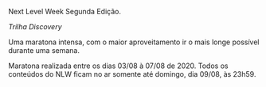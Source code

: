 Next Level Week Segunda Edição.

*Trilha Discovery*

Uma maratona intensa, com o maior aproveitamento ir o mais longe possível durante uma semana.

Maratona realizada entre os dias 03/08 à 07/08 de 2020. Todos os conteúdos do NLW ficam no ar somente até domingo, dia 09/08, às 23h59. 
